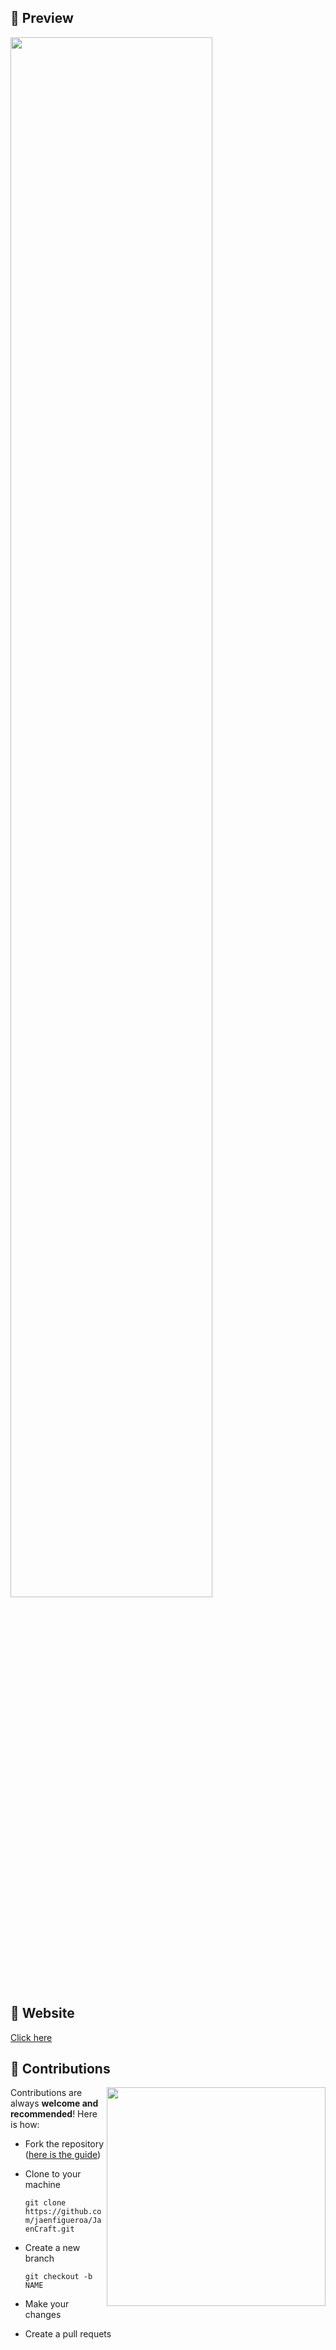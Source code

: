 ## 📌 Preview

<div >
  <img src="./assets/preview.gif" align="center" style="width: 80%" />
</div>

## 📌 Website

[Click here](http://https://jaenfigueroa.github.io/JaenCraft)

## 📌 Contributions
<img align='right' src="https://octodex.github.com/images/forktocat.jpg" width="350">


Contributions are always **welcome and recommended**! Here is how:
- Fork the repository ([here is the guide](https://docs.github.com/es/get-started/quickstart/fork-a-repo))
- Clone to your machine 

  `git clone https://github.com/jaenfigueroa/JaenCraft.git`
  
- Create a new branch

  `git checkout -b NAME`

- Make your changes
- Create a pull requets


